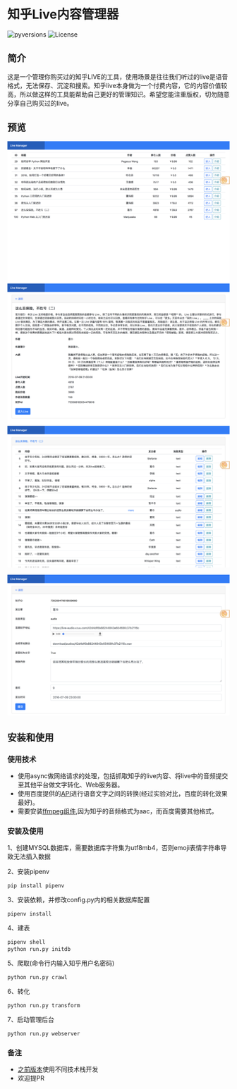 # 知乎Live内容管理器

![pyversions](https://img.shields.io/badge/python%20-3.6%2B-blue.svg)
![License](https://img.shields.io/cocoapods/l/AFNetworking.svg)

## 简介
这是一个管理你购买过的知乎LIVE的工具，使用场景是往往我们听过的live是语音格式，无法保存、沉淀和搜索。知乎live本身做为一个付费内容，它的内容价值较高，所以做这样的工具能帮助自己更好的管理知识。希望您能注重版权，切勿随意分享自己购买过的live。

## 预览
![效果图](ScreenShot/1.png)
![效果图](ScreenShot/2.png)
![效果图](ScreenShot/3.png)

![效果图](ScreenShot/4.png)


## 安装和使用

### 使用技术
* 使用async做网络请求的处理，包括抓取知乎的live内容、将live中的音频提交至其他平台做文字转化、Web服务器。
* 使用百度提供的[API](http://yuyin.baidu.com/)进行语音文字之间的转换(经过实验对比，百度的转化效果最好)。
* 需要安装[ffmpeg组件](https://www.ffmpeg.org/),因为知乎的音频格式为aac，而百度需要其他格式。

### 安装及使用
1、创建MYSQL数据库，需要数据库字符集为utf8mb4，否则emoji表情字符串导致无法插入数据

2、安装pipenv
```angular2html
pip install pipenv
```
3、安装依赖，并修改config.py内的相关数据库配置
```angular2html
pipenv install
```
4、建表
```angular2html
pipenv shell
python run.py initdb
```
5、爬取(命令行内输入知乎用户名密码)
```angular2html
python run.py crawl
```
6、转化
```angular2html
python run.py transform
```
7、启动管理后台
```angular2html
python run.py webserver
```

### 备注
* [之前版本](https://github.com/hjlarry/zhihulive/tree/second_version)使用不同技术栈开发
* 欢迎提PR
